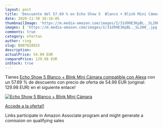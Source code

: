 ```yaml
---
layout: post
title: 'Descuento del 57.69 % en Echo Show 5  Blanco + Blink Mini Cámara '
date: 2020-11-30 16:16:05
thumbnailImage: 'https://m.media-amazon.com/images/I/31d99E3KpBL._SL200_.jpg'
images: [ 'https://m.media-amazon.com/images/I/31d99E3KpBL._SL200_.jpg' ]
comments: true
category: ofertas
author: ring
slug: B087Q18925
description:
actualPrice: 54.99 EUR
comparePrice: 129.98 EUR
inStock: true
---
```


Tienes [Echo Show 5  Blanco + Blink Mini Cámara  compatible con Alexa](https://www.amazon.es/dp/B087Q18925/?tag=tolees-21) con un 57.69 % de descuento con precio de oferta de 54.99 EUR (original: 129.98 EUR) en el siguiente enlace!

[![Echo Show 5  Blanco + Blink Mini Cámara ](https://m.media-amazon.com/images/I/31d99E3KpBL._SL200_.jpg)](https://www.amazon.es/dp/B087Q18925/?tag=tolees-21)

[Accede a la oferta!!](https://www.amazon.es/dp/B087Q18925/?tag=tolees-21)

Links participate in Amazon Associate program and might generate a comission on qualifying sales


